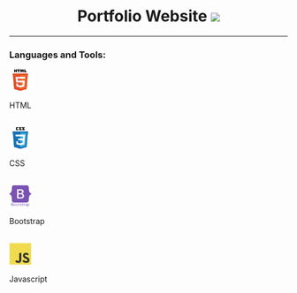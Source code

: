 <h1 align="center">Portfolio Website <img src="https://media.giphy.com/media/YULPJoecGetvtOm1H0/giphy.gif" width="35"></h1>
<hr>
<h3 align="left">Languages and Tools:</h3>
<p align="left">

<div>
 <img
      src="https://raw.githubusercontent.com/devicons/devicon/master/icons/html5/html5-original-wordmark.svg"
      alt="html5" width="40" height="40" /> <p>HTML</p> <br>
</div>
<img
      src="https://raw.githubusercontent.com/devicons/devicon/master/icons/css3/css3-original-wordmark.svg" alt="css3"
      width="40" height="40" /> <p>CSS</p> <br>
  <img src="https://raw.githubusercontent.com/devicons/devicon/master/icons/bootstrap/bootstrap-plain-wordmark.svg"
      alt="bootstrap" width="40" height="40" /> <p>Bootstrap</p> <br>
  <img
      src="https://raw.githubusercontent.com/devicons/devicon/master/icons/javascript/javascript-original.svg"
      alt="javascript" width="40" height="40" />  <p>Javascript</p> <br>
</p>
